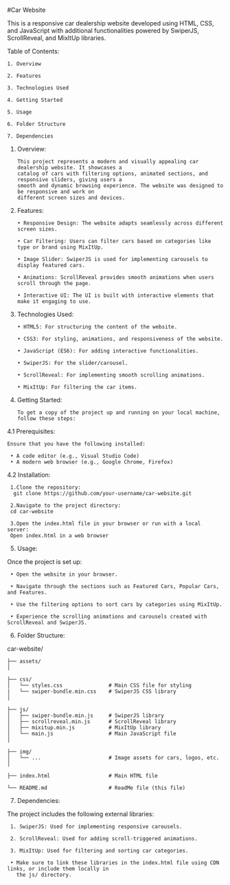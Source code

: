 #Car Website

This is a responsive car dealership website developed using HTML, CSS, and JavaScript with additional functionalities powered by SwiperJS, ScrollReveal, and MixItUp libraries.

Table of Contents:

    1. Overview

    2. Features
 
    3. Technologies Used
 
    4. Getting Started
 
    5. Usage
 
    6. Folder Structure
 
    7. Dependencies

1. Overview:

       This project represents a modern and visually appealing car dealership website. It showcases a 
       catalog of cars with filtering options, animated sections, and responsive sliders, giving users a 
       smooth and dynamic browsing experience. The website was designed to be responsive and work on 
       different screen sizes and devices.

2. Features:

       • Responsive Design: The website adapts seamlessly across different screen sizes.
  
       • Car Filtering: Users can filter cars based on categories like type or brand using MixItUp.
  
       • Image Slider: SwiperJS is used for implementing carousels to display featured cars.
  
       • Animations: ScrollReveal provides smooth animations when users scroll through the page.
  
       • Interactive UI: The UI is built with interactive elements that make it engaging to use.

3. Technologies Used:

       • HTML5: For structuring the content of the website.
  
       • CSS3: For styling, animations, and responsiveness of the website.
  
       • JavaScript (ES6): For adding interactive functionalities.
  
       • SwiperJS: For the slider/carousel.
  
       • ScrollReveal: For implementing smooth scrolling animations.
  
       • MixItUp: For filtering the car items.

4. Getting Started:

       To get a copy of the project up and running on your local machine, follow these steps:

4.1 Prerequisites:

    Ensure that you have the following installed:
    
     • A code editor (e.g., Visual Studio Code)
     • A modern web browser (e.g., Google Chrome, Firefox)

4.2 Installation:

     1.Clone the repository:
      git clone https://github.com/your-username/car-website.git

     2.Navigate to the project directory:
     cd car-website

     3.Open the index.html file in your browser or run with a local server:
     Open index.html in a web browser

5. Usage:

  Once the project is set up:

     • Open the website in your browser.
   
     • Navigate through the sections such as Featured Cars, Popular Cars, and Features.
   
     • Use the filtering options to sort cars by categories using MixItUp.
   
     • Experience the scrolling animations and carousels created with ScrollReveal and SwiperJS.

6. Folder Structure:

car-website/

    ├── assets/
    │

    ├── css/
    │   └── styles.css               # Main CSS file for styling
    |   └── swiper-bundle.min.css    # SwiperJS CSS library
    │

    ├── js/
    │   ├── swiper-bundle.min.js     # SwiperJS library
    │   ├── scrollreveal.min.js      # ScrollReveal library
    │   ├── mixitup.min.js           # MixItUp library
    │   └── main.js                  # Main JavaScript file
    │

    ├── img/
    │   └── ...                      # Image assets for cars, logos, etc.
    │

    ├── index.html                   # Main HTML file

    └── README.md                    # ReadMe file (this file)


7. Dependencies:

The project includes the following external libraries:

     1. SwiperJS: Used for implementing responsive carousels.
   
     2. ScrollReveal: Used for adding scroll-triggered animations.
   
     3. MixItUp: Used for filtering and sorting car categories.

     • Make sure to link these libraries in the index.html file using CDN links, or include them locally in 
       the js/ directory.
   
